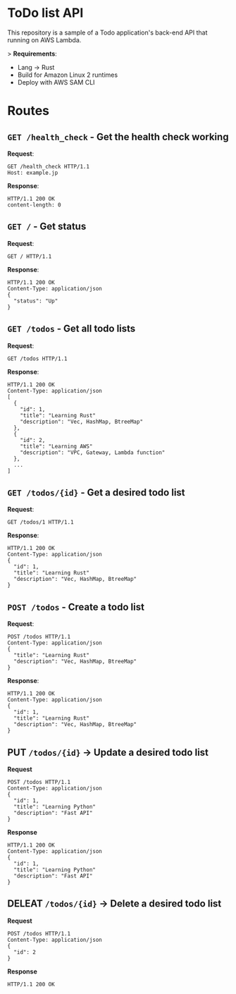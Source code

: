 # ToDo list API
This repository is a sample of a Todo application's back-end API that running on AWS Lambda.


\> **Requirements**:
- Lang -> Rust
- Build for Amazon Linux 2 runtimes
- Deploy with AWS SAM CLI


# Routes

## `GET /health_check` - Get the health check working

**Request**:

```
GET /health_check HTTP/1.1
Host: example.jp
```

**Response**:

```
HTTP/1.1 200 OK
content-length: 0
```

## `GET /` - Get status

**Request**:

```
GET / HTTP/1.1
```

**Response**:

```
HTTP/1.1 200 OK
Content-Type: application/json
{
  "status": "Up"
}
```

## `GET /todos` - Get all todo lists

**Request**:

```
GET /todos HTTP/1.1
```

**Response**:

```
HTTP/1.1 200 OK
Content-Type: application/json
[
  {
    "id": 1,
    "title": "Learning Rust"
    "description": "Vec, HashMap, BtreeMap"
  },
  {
    "id": 2,
    "title": "Learning AWS"
    "description": "VPC, Gateway, Lambda function"
  },
  ...
]
```

## `GET /todos/{id}` - Get a desired todo list

**Request**:

```
GET /todos/1 HTTP/1.1
```

**Response**:

```
HTTP/1.1 200 OK
Content-Type: application/json
{
  "id": 1,
  "title": "Learning Rust"
  "description": "Vec, HashMap, BtreeMap"
}
```

## `POST /todos` - Create a todo list

**Request**:

```
POST /todos HTTP/1.1
Content-Type: application/json
{
  "title": "Learning Rust"
  "description": "Vec, HashMap, BtreeMap"
}
```

**Response**:

```
HTTP/1.1 200 OK
Content-Type: application/json
{
  "id": 1,
  "title": "Learning Rust"
  "description": "Vec, HashMap, BtreeMap"
}
```

## PUT `/todos/{id}` -> Update a desired todo list

**Request**

```
POST /todos HTTP/1.1
Content-Type: application/json
{
  "id": 1,
  "title": "Learning Python"
  "description": "Fast API"
}
```

**Response**

```
HTTP/1.1 200 OK
Content-Type: application/json
{
  "id": 1,
  "title": "Learning Python"
  "description": "Fast API"
}
```

## DELEAT `/todos/{id}` -> Delete a desired todo list

**Request**

```
POST /todos HTTP/1.1
Content-Type: application/json
{
  "id": 2
}
```

**Response**

```
HTTP/1.1 200 OK
```
